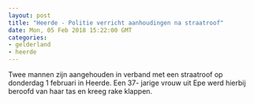 ```yaml
---
layout: post
title: "Heerde - Politie verricht aanhoudingen na straatroof"
date: Mon, 05 Feb 2018 15:22:00 GMT
categories: 
- gelderland 
- heerde 
---
```


Twee mannen zijn aangehouden in verband met een straatroof op donderdag 1 februari in Heerde. Een 37- jarige vrouw uit Epe werd hierbij beroofd van haar tas en kreeg rake klappen.
